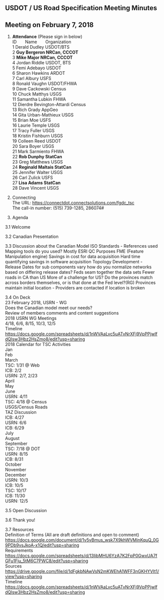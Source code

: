 ## USDOT / US Road Specification Meeting Minutes   
## Meeting on February 7, 2018  

1. **Attendance** (Please sign in below)    
ID &nbsp; &nbsp; &nbsp; Name &nbsp; &nbsp; &nbsp; Organization          
1  Derald Dudley   USDOT/BTS           	 
2  **Guy Bergeron   NRCan, CCCOT**    
3  **Mike Major   NRCan, CCCOT**     
4  Jordan Riddle   USDOT, BTS   
5  Femi Adebayo   USDOT   
6  Sharon Hawkins   ARDOT    
7  Carl Albury   USFS    
8  Ronald Vaughn   USDOT/FHWA     
9  Dave Cackowski   Census    
10  Chuck Matthys   USGS   
11  Samantha Lubkin    FHWA  
12  Dierdre Bevington-Attardi   Census  
13  Rich Grady   AppGeo     
14  Gita Urban-Mathieux   USGS  
15  Brian Moe   USFS  
16  Laurie Temple   USGS  
17  Tracy Fuller   USGS  
18  Kristin Fishburn   USGS  
19  Colleen Reed   USDOT  
20  Sara Boyer   USGS  
21  Mark Sarmiento  FHWA   
22  **Rob Dunphy   StatCan**  
23  Greg Matthews   USGS  
24  **Reginald Maltais   StatCan**  
25  Jennifer Walter   USGS  
26  Carl Zulick   USFS  
27  **Lisa Adams   StatCan**  
28  Dave Vincent   USGS  

2. Connecting   
The URL: https://connectdot.connectsolutions.com/fgdc_tsc  
The call-in number: (515) 739-1285, 286074#  

3. Agenda  

3.1 Welcome

3.2 Canadian Presentation

3.3 Discussion about the Canadian Model
ISO Standards - References used
Mapping tools do you used?  Mostly ESRI 
QC Purposes FME (Feature Manipulation engine)
Savings in cost for data  acquisition
Hard time quantifying savings in software acquisition
Topology Development - Release Dates for sub components vary how do you normalize networks based on differing release dates?
Feds seam together the data sets
Fewer roads in CA than US
More of a challenge for US?
Do the provinces match across borders themselves, or is that done at the Fed level?(RG)
Provinces maintain initial location - Providers are contacted if location is broken

3.4 On Deck  
23 February 2018, USRN - WG     
Does the Canadian model meet our needs?  
Review of members comments and content suggestions  
2018 USRN WG Meetings  
	4/18, 6/6, 8/15, 10/3, 12/5  
Timeline  
https://docs.google.com/spreadsheets/d/1nWVAaLvc5uATvNrXFj9VpPPjwlfdQlsw3Hbz2HsZmo8/edit?usp=sharing  
2018 Calendar for TSC Activities  
Jan  
Feb  
March   
TSC: 1/31 @ Web  
ICB: 2/2  
USRN: 2/7, 2/23  
April  
May  
June  
USRN: 4/11  
TSC: 4/18 @ Census  
USGS/Census Roads  
TAZ Discussion  
ICB: 4/27  
USRN: 6/6  
ICB: 6/29  
July  
August  
September  
TSC: 7/18 @ DOT  
USRN: 8/15  
ICB: 8/31  
October  
November  
December  
USRN: 10/3  
ICB: 10/5  
TSC: 10/17  
ICB: 11/30  
USRN: 12/5  

3.5 Open Discussion  

3.6 Thank you!  

3.7 Resources  
Definition of Terms (All are draft definitions and open to comment)  
https://docs.google.com/document/d/1v5vBmus_wsk7X9khWVMinKquQ_0G9PDb9vsJkoA-x1Q/edit?usp=sharing  
Requirements  
https://docs.google.com/spreadsheets/d/13IibMHU6YzA7K2FpP0GwxUA7fGFu1Fju_5tM6C7PWC8/edit?usp=sharing  
Sources	https://drive.google.com/file/d/1dFgkbNAwVsN2mKWEhA1WFF3nGKHYVIt1/view?usp=sharing  
Timeline  
https://docs.google.com/spreadsheets/d/1nWVAaLvc5uATvNrXFj9VpPPjwlfdQlsw3Hbz2HsZmo8/edit?usp=sharing  
